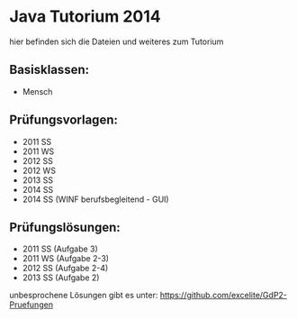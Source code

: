 Java Tutorium 2014
=============

hier befinden sich die Dateien und weiteres zum Tutorium

## Basisklassen:
* Mensch

## Prüfungsvorlagen:
* 2011 SS
* 2011 WS
* 2012 SS
* 2012 WS
* 2013 SS
* 2014 SS
* 2014 SS (WINF berufsbegleitend - GUI)

## Prüfungslösungen:
* 2011 SS (Aufgabe 3)
* 2011 WS (Aufgabe 2-3)
* 2012 SS (Aufgabe 2-4)
* 2013 SS (Aufgabe 2)

unbesprochene Lösungen gibt es unter:
https://github.com/excelite/GdP2-Pruefungen
